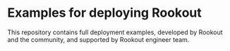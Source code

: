 # Examples for deploying Rookout

This repository contains full deployment examples, developed by Rookout   and the community, and supported by Rookout engineer team. 



[appengine]: https://cloud.google.com/appengine/docs/flexible/nodejs
[tutorial]: https://cloud.google.com/appengine/docs/flexible/nodejs/quickstart
[readme]: ../README.md
[contributing]: https://github.com/GoogleCloudPlatform/nodejs-docs-samples/blob/master/CONTRIBUTING.md
